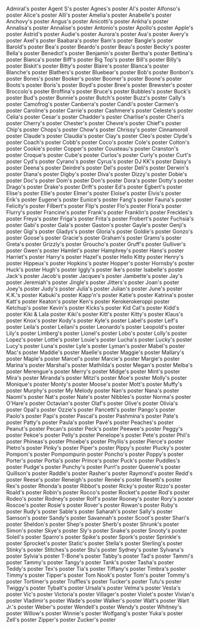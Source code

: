 Admiral's poster
Agent S's poster
Agnes's poster
Al's poster
Alfonso's poster
Alice's poster
Alli's poster
Amelia's poster
Anabelle's poster
Anchovy's poster
Angus's poster
Anicotti's poster
Ankha's poster
Annalisa's poster
Annalise's poster
Antonio's poster
Apollo's poster
Apple's poster
Astrid's poster
Audie's poster
Aurora's poster
Ava's poster
Avery's poster
Axel's poster
Baabara's poster
Bam's poster
Bangle's poster
Barold's poster
Bea's poster
Beardo's poster
Beau's poster
Becky's poster
Bella's poster
Benedict's poster
Benjamin's poster
Bertha's poster
Bettina's poster
Bianca's poster
Biff's poster
Big Top's poster
Bill's poster
Billy's poster
Biskit's poster
Bitty's poster
Blaire's poster
Blanca's poster
Blanche's poster
Blathers's poster
Bluebear's poster
Bob's poster
Bonbon's poster
Bones's poster
Booker's poster
Boomer's poster
Boone's poster
Boots's poster
Boris's poster
Boyd's poster
Bree's poster
Brewster's poster
Broccolo's poster
Broffina's poster
Bruce's poster
Bubbles's poster
Buck's poster
Bud's poster
Bunnie's poster
Butch's poster
Buzz's poster
Cally's poster
Camofrog's poster
Canberra's poster
Candi's poster
Carmen's poster
Caroline's poster
Carrie's poster
Cashmere's poster
Celeste's poster
Celia's poster
Cesar's poster
Chadder's poster
Charlise's poster
Cheri's poster
Cherry's poster
Chester's poster
Chevre's poster
Chief's poster
Chip's poster
Chops's poster
Chow's poster
Chrissy's poster
Cinnamoroll poster
Claude's poster
Claudia's poster
Clay's poster
Cleo's poster
Clyde's poster
Coach's poster
Cobb's poster
Coco's poster
Cole's poster
Colton's poster
Cookie's poster
Copper's poster
Cousteau's poster
Cranston's poster
Croque's poster
Cube's poster
Curlos's poster
Curly's poster
Curt's poster
Cyd's poster
Cyrano's poster
Cyrus's poster
DJ KK's poster
Daisy's poster
Deena's poster
Deirdre's poster
Del's poster
Deli's poster
Derwin's poster
Diana's poster
Digby's poster
Diva's poster
Dizzy's poster
Dobie's poster
Doc's poster
Dom's poster
Don's poster
Dora's poster
Dotty's poster
Drago's poster
Drake's poster
Drift's poster
Ed's poster
Egbert's poster
Elise's poster
Ellie's poster
Elmer's poster
Eloise's poster
Elvis's poster
Erik's poster
Eugene's poster
Eunice's poster
Fang's poster
Fauna's poster
Felicity's poster
Filbert's poster
Flip's poster
Flo's poster
Flora's poster
Flurry's poster
Francine's poster
Frank's poster
Franklin's poster
Freckles's poster
Freya's poster
Friga's poster
Frita's poster
Frobert's poster
Fuchsia's poster
Gabi's poster
Gala's poster
Gaston's poster
Gayle's poster
Genji's poster
Gigi's poster
Gladys's poster
Gloria's poster
Goldie's poster
Gonzo's poster
Goose's poster
Gracie's poster
Graham's poster
Grams's poster
Greta's poster
Grizzly's poster
Groucho's poster
Gruff's poster
Gulliver's poster
Gwen's poster
Hamlet's poster
Hamphrey's poster
Hans's poster
Harriet's poster
Harry's poster
Hazel's poster
Hello Kitty poster
Henry's poster
Hippeux's poster
Hopkins's poster
Hopper's poster
Hornsby's poster
Huck's poster
Hugh's poster
Iggly's poster
Ike's poster
Isabelle's poster
Jack's poster
Jacob's poster
Jacques's poster
Jambette's poster
Jay's poster
Jeremiah's poster
Jingle's poster
Jitters's poster
Joan's poster
Joey's poster
Judy's poster
Julia's poster
Julian's poster
June's poster
K.K.'s poster
Kabuki's poster
Kapp'n's poster
Katie's poster
Katrina's poster
Katt's poster
Keaton's poster
Ken's poster
Kerokerokeroppi poster
Ketchup's poster
Kevin's poster
Kicks's poster
Kid Cat's poster
Kidd's poster
Kiki & Lala poster
Kiki's poster
Kitt's poster
Kitty's poster
Klaus's poster
Knox's poster
Kody's poster
Kyle's poster
Label's poster
Leif's poster
Leila's poster
Leilani's poster
Leonardo's poster
Leopold's poster
Lily's poster
Limberg's poster
Lionel's poster
Lobo's poster
Lolly's poster
Lopez's poster
Lottie's poster
Louie's poster
Lucha's poster
Lucky's poster
Lucy's poster
Luna's poster
Lyle's poster
Lyman's poster
Mabel's poster
Mac's poster
Maddie's poster
Maelle's poster
Maggie's poster
Mallary's poster
Maple's poster
Marcel's poster
Marcie's poster
Margie's poster
Marina's poster
Marshal's poster
Mathilda's poster
Megan's poster
Melba's poster
Merengue's poster
Merry's poster
Midge's poster
Mint's poster
Mira's poster
Miranda's poster
Mitzi's poster
Moe's poster
Molly's poster
Monique's poster
Monty's poster
Moose's poster
Mott's poster
Muffy's poster
Murphy's poster
My Melody poster
Nan's poster
Nana's poster
Naomi's poster
Nat's poster
Nate's poster
Nibbles's poster
Norma's poster
O'Hare's poster
Octavian's poster
Olaf's poster
Olive's poster
Olivia's poster
Opal's poster
Ozzie's poster
Pancetti's poster
Pango's poster
Paolo's poster
Papi's poster
Pascal's poster
Pashmina's poster
Pate's poster
Patty's poster
Paula's poster
Pavé's poster
Peaches's poster
Peanut's poster
Pecan's poster
Peck's poster
Peewee's poster
Peggy's poster
Pekoe's poster
Pelly's poster
Penelope's poster
Pete's poster
Phil's poster
Phineas's poster
Phoebe's poster
Phyllis's poster
Pierce's poster
Pietro's poster
Pinky's poster
Piper's poster
Pippy's poster
Plucky's poster
Pompom's poster
Pompompurin poster
Poncho's poster
Poppy's poster
Porter's poster
Portia's poster
Prince's poster
Puck's poster
Puddles's poster
Pudge's poster
Punchy's poster
Purrl's poster
Queenie's poster
Quillson's poster
Raddle's poster
Rasher's poster
Raymond's poster
Redd's poster
Reese's poster
Reneigh's poster
Renée's poster
Resetti's poster
Rex's poster
Rhonda's poster
Ribbot's poster
Ricky's poster
Rizzo's poster
Roald's poster
Robin's poster
Rocco's poster
Rocket's poster
Rod's poster
Rodeo's poster
Rodney's poster
Rolf's poster
Rooney's poster
Rory's poster
Roscoe's poster
Rosie's poster
Rover's poster
Rowan's poster
Ruby's poster
Rudy's poster
Sable's poster
Saharah's poster
Sally's poster
Samson's poster
Sandy's poster
Savannah's poster
Scoot's poster
Shari's poster
Sheldon's poster
Shep's poster
Sherb's poster
Shrunk's poster
Simon's poster
Skye's poster
Sly's poster
Snake's poster
Snooty's poster
Soleil's poster
Sparro's poster
Spike's poster
Spork's poster
Sprinkle's poster
Sprocket's poster
Static's poster
Stella's poster
Sterling's poster
Stinky's poster
Stitches's poster
Stu's poster
Sydney's poster
Sylvana's poster
Sylvia's poster
T-Bone's poster
Tabby's poster
Tad's poster
Tammi's poster
Tammy's poster
Tangy's poster
Tank's poster
Tasha's poster
Teddy's poster
Tex's poster
Tia's poster
Tiffany's poster
Timbra's poster
Timmy's poster
Tipper's poster
Tom Nook's poster
Tom's poster
Tommy's poster
Tortimer's poster
Truffles's poster
Tucker's poster
Tutu's poster
Twiggy's poster
Tybalt's poster
Ursala's poster
Velma's poster
Vesta's poster
Vic's poster
Victoria's poster
Villager's poster
Violet's poster
Vivian's poster
Vladimir's poster
Wade's poster
Walker's poster
Walt's poster
Wart Jr.'s poster
Weber's poster
Wendell's poster
Wendy's poster
Whitney's poster
Willow's poster
Winnie's poster
Wolfgang's poster
Yuka's poster
Zell's poster
Zipper's poster
Zucker's poster
